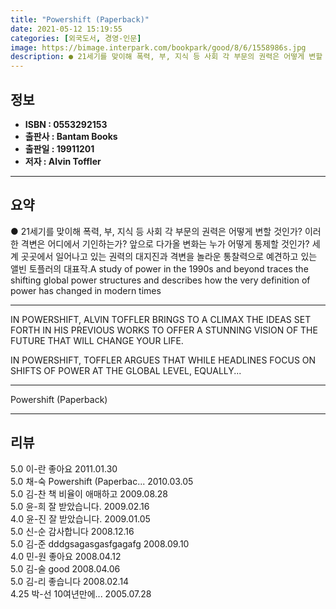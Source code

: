 ```yaml
---
title: "Powershift (Paperback)"
date: 2021-05-12 15:19:55
categories: [외국도서, 경영-인문]
image: https://bimage.interpark.com/bookpark/good/8/6/1558986s.jpg
description: ● 21세기를 맞이해 폭력, 부, 지식 등 사회 각 부문의 권력은 어떻게 변할 것인가? 이러한 격변은 어디에서 기인하는가? 앞으로 다가올 변화는 누가 어떻게 통제할 것인가? 세계 곳곳에서 일어나고 있는 권력의 대지진과 격변을 놀라운 통찰력으로 예견하고 있는 앨빈 토플러의 대표작.A s
---
```


## **정보**

- **ISBN : 0553292153**
- **출판사 : Bantam Books**
- **출판일 : 19911201**
- **저자 : Alvin Toffler**

------



## **요약**

●  21세기를 맞이해 폭력, 부, 지식 등 사회 각 부문의 권력은 어떻게 변할 것인가? 이러한 격변은 어디에서 기인하는가? 앞으로 다가올 변화는 누가 어떻게 통제할 것인가? 세계 곳곳에서 일어나고 있는 권력의 대지진과 격변을 놀라운 통찰력으로 예견하고 있는 앨빈 토플러의 대표작.A study of power in the 1990s and beyond traces the shifting global power structures and describes how the very definition of power has changed in modern times

------

IN POWERSHIFT, ALVIN TOFFLER BRINGS TO A CLIMAX THE IDEAS SET FORTH IN HIS PREVIOUS WORKS TO OFFER A STUNNING VISION OF THE FUTURE THAT WILL CHANGE YOUR LIFE.

IN POWERSHIFT, TOFFLER ARGUES THAT WHILE HEADLINES FOCUS ON SHIFTS OF POWER AT THE GLOBAL LEVEL, EQUALLY... 

------


Powershift (Paperback) 

------


## **리뷰** 

5.0 이-란 좋아요 2011.01.30 <br/>5.0 채-숙 Powershift (Paperbac... 2010.03.05 <br/>5.0 김-찬 책 비율이 애매하고 2009.08.28 <br/>5.0 윤-희 잘 받았습니다. 2009.02.16 <br/>4.0 윤-진 잘 받았습니다. 2009.01.05 <br/>5.0 신-순 감사합니다 2008.12.16 <br/>5.0 김-준 dddgsagasgasfgagafg 2008.09.10 <br/>4.0 민-원 좋아요 2008.04.12 <br/>5.0 김-술 good 2008.04.06 <br/>5.0 김-리 좋습니다 2008.02.14 <br/>4.25 박-선 10여년만에... 2005.07.28 <br/>